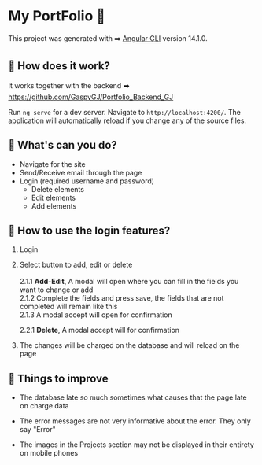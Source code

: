 # My PortFolio 💙
This project was generated with ➡️ [Angular CLI](https://github.com/angular/angular-cli) version 14.1.0.


## 🧐 How does it work?

It works together with the backend ➡️ https://github.com/GaspyGJ/Portfolio_Backend_GJ 

Run `ng serve` for a dev server. Navigate to `http://localhost:4200/`. The application will automatically reload if you change any of the source files.

## 🔎 What's can you do?

* Navigate for the site
* Send/Receive email through the page
* Login (required username and password)
    * Delete elements
    * Edit elements
    * Add elements

## 🧐 How to use the login features?

1. Login
2. Select button to add, edit or delete<br><br>
    2.1.1 **Add-Edit**, A modal will open where you can fill in the fields you want to change or add<br>
    2.1.2 Complete the fields and press save, the fields that are not completed will remain like this<br>
    2.1.3 A modal accept will open for confirmation

    2.2.1 **Delete**, A modal accept will for confirmation

3. The changes will be charged on the database and will reload on the page


## 💎 Things to improve

*  The database late so much sometimes what causes that the page late on charge data

* The error messages are not very informative about the error. They only say "Error"

* The images in the Projects section may not be displayed in their entirety on mobile phones



